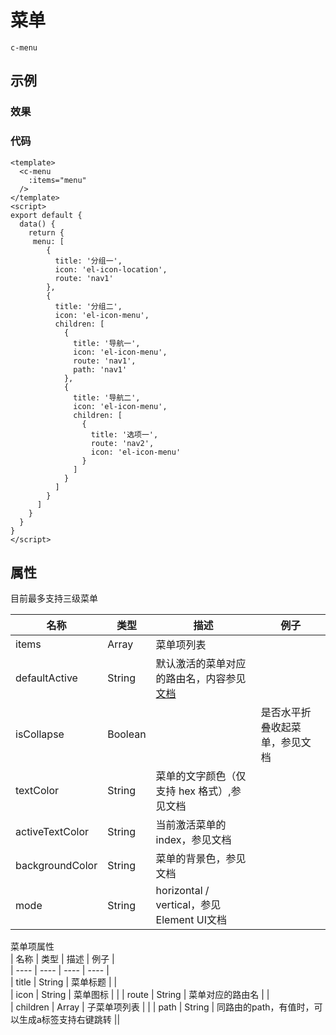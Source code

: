# 菜单    
`c-menu`  

## 示例  

### 效果

<Demo>
  <MenuDemo />
</Demo>

### 代码  
```vue
<template>
  <c-menu 
    :items="menu" 
  />
</template>
<script>
export default {
  data() {
    return {
     menu: [
        {
          title: '分组一',
          icon: 'el-icon-location',
          route: 'nav1'
        },
        {
          title: '分组二',
          icon: 'el-icon-menu',
          children: [
            {
              title: '导航一',
              icon: 'el-icon-menu',
              route: 'nav1',
              path: 'nav1'
            },
            {
              title: '导航二',
              icon: 'el-icon-menu',
              children: [
                {
                  title: '选项一',
                  route: 'nav2',
                  icon: 'el-icon-menu'
                }
              ]
            }
          ]
        }
      ]
    }
  }
}
</script>
```


## 属性  
目前最多支持三级菜单  

| 名称 | 类型 | 描述 | 例子 |  
| ---- | ---- | ---- | ---- |
| items | Array | 菜单项列表 | |
| defaultActive | String | 默认激活的菜单对应的路由名，内容参见<a href="https://element.eleme.cn/#/zh-CN/component/menu">文档</a> | |  
| isCollapse | Boolean | | 是否水平折叠收起菜单，参见文档 |
| textColor | String | 菜单的文字颜色（仅支持 hex 格式）,参见文档 | |
| activeTextColor | String | 当前激活菜单的 index，参见文档 | |
| backgroundColor | String | 菜单的背景色，参见文档 | |
| mode | String | horizontal / vertical，参见Element UI文档 | |

菜单项属性  
| 名称 | 类型 | 描述  | 例子 |  
| ---- | ---- | ---- | ---- |  
| title | String | 菜单标题 | |  
| icon | String | 菜单图标 | | 
| route | String | 菜单对应的路由名 | |  
| children | Array | 子菜单项列表 | |
| path | String | 同路由的path，有值时，可以生成a标签支持右键跳转 ||

<Comment />